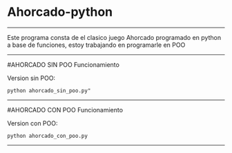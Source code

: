 # Ahorcado-python

----

Este programa consta de el clasico juego Ahorcado programado en python a base de funciones, estoy trabajando en programarle en POO

----

#AHORCADO SIN POO Funcionamiento

Version sin POO:

```batch
python ahorcado_sin_poo.py"
```


----

#AHORCADO CON POO Funcionamiento 

Version con POO:

``` batch
python ahorcado_con_poo.py
```

----
